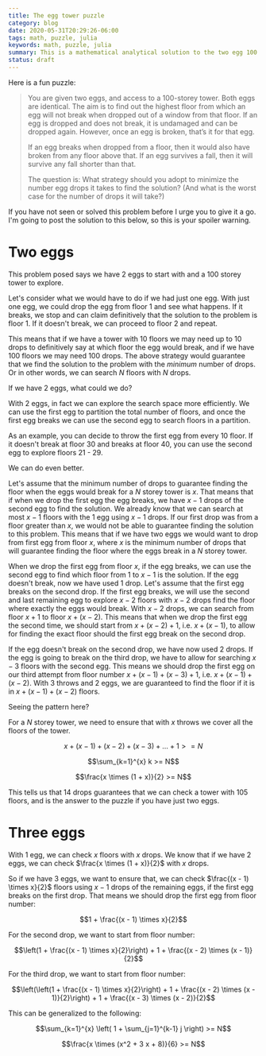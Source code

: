 ```yaml
---
title: The egg tower puzzle
category: blog
date: 2020-05-31T20:29:26-06:00
tags: math, puzzle, julia
keywords: math, puzzle, julia
summary: This is a mathematical analytical solution to the two egg 100 storey tower problem
status: draft
---
```


Here is a fun puzzle:

> You are given two eggs, and access to a 100-storey tower. Both eggs are identical. The aim is to find out the highest floor from which an egg will not break when dropped out of a window from that floor. If an egg is dropped and does not break, it is undamaged and can be dropped again. However, once an egg is broken, that’s it for that egg.
>
> If an egg breaks when dropped from a floor, then it would also have broken from any floor above that. If an egg survives a fall, then it will survive any fall shorter than that.
>
> The question is: What strategy should you adopt to minimize the number egg drops it takes to find the solution? (And what is the worst case for the number of drops it will take?)

If you have not seen or solved this problem before I urge you to give it a go. I'm going to post the solution to this below, so this is your spoiler warning.

# Two eggs

This problem posed says we have 2 eggs to start with and a 100 storey tower to explore.

Let's consider what we would have to do if we had just one egg.
With just one egg, we could drop the egg from floor 1 and see what happens.
If it breaks, we stop and can claim definitively that the solution to the problem is floor 1.
If it doesn't break, we can proceed to floor 2 and repeat.

This means that if we have a tower with 10 floors we may need up to 10 drops to definitively say at which floor the egg would break, and if we have 100 floors we may need 100 drops.
The above strategy would guarantee that we find the solution to the problem with the _minimum_ number of drops.
Or in other words, we can search $N$ floors with $N$ drops.

If we have 2 eggs, what could we do?

With 2 eggs, in fact we can explore the search space more efficiently.
We can use the first egg to partition the total number of floors, and once the first egg breaks we can use the second egg to search floors in a partition.

As an example, you can decide to throw the first egg from every 10 floor.
If it doesn't break at floor 30 and breaks at floor 40, you can use the second egg to explore floors 21 - 29.

We can do even better.

Let's assume that the minimum number of drops to guarantee finding the floor when the eggs would break for a $N$ storey tower is $x$.
That means that if when we drop the first egg the egg breaks, we have $x - 1$ drops of the second egg to find the solution.
We already know that we can search at most $x - 1$ floors with the $1$ egg using $x - 1$ drops.
If our first drop was from a floor greater than $x$, we would not be able to guarantee finding the solution to this problem.
This means that if we have two eggs we would want to drop from first egg from floor $x$, where $x$ is the minimum number of drops that will guarantee finding the floor where the eggs break in a $N$ storey tower.

When we drop the first egg from floor $x$, if the egg breaks, we can use the second egg to find which floor from $1$ to $x - 1$ is the solution.
If the egg doesn't break, now we have used $1$ drop.
Let's assume that the first egg breaks on the second drop.
If the first egg breaks, we will use the second and last remaining egg to explore $x - 2$ floors with $x - 2$ drops find the floor where exactly the eggs would break.
With $x - 2$ drops, we can search from floor $x + 1$ to floor $x + (x - 2)$.
This means that when we drop the first egg the second time, we should start from $x + (x - 2) + 1$, i.e. $x + (x - 1)$, to allow for finding the exact floor should the first egg break on the second drop.

If the egg doesn't break on the second drop, we have now used $2$ drops.
If the egg is going to break on the third drop, we have to allow for searching $x - 3$ floors with the second egg.
This means we should drop the first egg on our third attempt from floor number $x + (x - 1) + (x - 3) + 1$, i.e. $x + (x - 1) + (x - 2)$.
With $3$ throws and $2$ eggs, we are guaranteed to find the floor if it is in $x + (x - 1) + (x - 2)$ floors.

Seeing the pattern here?

For a $N$ storey tower, we need to ensure that with $x$ throws we cover all the floors of the tower.

$$x + (x - 1) + (x - 2) + (x - 3) + \ldots + 1 >= N$$

$$\sum_{k=1}^{x} k >= N$$

$$\frac{x \times (1 + x)}{2} >= N$$

This tells us that 14 drops guarantees that we can check a tower with 105 floors, and is the answer to the puzzle if you have just two eggs.

# Three eggs

With 1 egg, we can check $x$ floors with $x$ drops.
We know that if we have 2 eggs, we can check $\frac{x \times (1 + x)}{2}$ with $x$ drops.

So if we have 3 eggs, we want to ensure that, we can check $\frac{(x - 1) \times x}{2}$ floors using $x - 1$ drops of the remaining eggs, if the first egg breaks on the first drop.
That means we should drop the first egg from floor number:

$$1 + \frac{(x - 1) \times x}{2}$$

For the second drop, we want to start from floor number:

$$\left(1 + \frac{(x - 1) \times x}{2}\right) + 1 + \frac{(x - 2) \times (x - 1)}{2}$$

For the third drop, we want to start from floor number:

$$\left(\left(1 + \frac{(x - 1) \times x}{2}\right) + 1 + \frac{(x - 2) \times (x - 1)}{2}\right) + 1 + \frac{(x - 3) \times (x - 2)}{2}$$

This can be generalized to the following:

$$\sum_{k=1}^{x} \left( 1 + \sum_{j=1}^{k-1} j \right) >= N$$

$$\frac{x \times (x^2 + 3 x + 8)}{6} >= N$$
